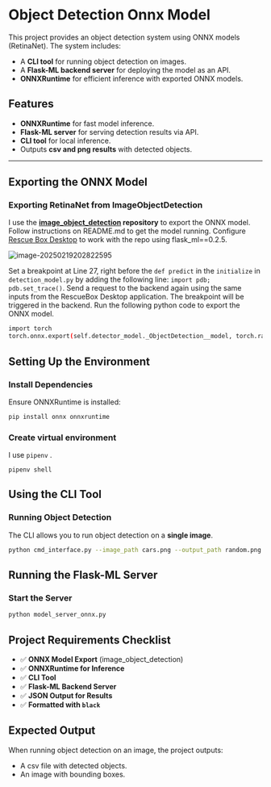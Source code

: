 # Object Detection Onnx Model

This project provides an object detection system using ONNX models (RetinaNet). The system includes:
- A **CLI tool** for running object detection on images.
- A **Flask-ML backend server** for deploying the model as an API.
- **ONNXRuntime** for efficient inference with exported ONNX models.

## Features
- **ONNXRuntime** for fast model inference.
- **Flask-ML server** for serving detection results via API.
- **CLI tool** for local inference.
- Outputs **csv and png results** with detected objects.

---

## Exporting the ONNX Model

### **Exporting RetinaNet from ImageObjectDetection**
I use the **[image_object_detection](https://github.com/Shreneken/image_object_detection) repository** to export the ONNX model. Follow instructions on README.md to get the model running. Configure [Rescue Box Desktop](https://github.com/UMass-Rescue/RescueBox-Desktop/releases) to work with the repo using flask_ml==0.2.5. 

![image-20250219202822595](/Users/xyx/Downloads/image_object_detection_onnx/md_image/image-20250219202822595.png)

Set a breakpoint at Line 27, right before the `def predict` in the `initialize` in `detection_model.py` by adding the following line: `import pdb; pdb.set_trace()`. Send a request to the backend again using the same inputs from the RescueBox Desktop application. The breakpoint will be triggered in the backend. Run the following python code to export the ONNX model. 

```bash
import torch
torch.onnx.export(self.detector_model._ObjectDetection__model, torch.randn(1, 3, 416, 416), "object_detection_retina.onnx", export_params=True, opset_version=16, do_constant_folding=True, input_names=["input"], output_names=["output"], dynamic_axes={"input": {0: "batch_size"}, "output": {0: "batch_size"}})
```

## Setting Up the Environment

### **Install Dependencies**

Ensure ONNXRuntime is installed:

```bash
pip install onnx onnxruntime
```

### Create virtual environment

I use `pipenv` .

```
pipenv shell
```

## Using the CLI Tool

### **Running Object Detection**

The CLI allows you to run object detection on a **single image**.

```bash
python cmd_interface.py --image_path cars.png --output_path random.png --model_path object_detection_retina.onnx --output_csv_path first_csv.csv
```

## Running the Flask-ML Server

### **Start the Server**

```bash
python model_server_onnx.py
```

## Project Requirements Checklist

- ✅ **ONNX Model Export** (image_object_detection)
- ✅ **ONNXRuntime for Inference**
- ✅ **CLI Tool**
- ✅ **Flask-ML Backend Server**
- ✅ **JSON Output for Results**
- ✅ **Formatted with `black`**

## Expected Output

When running object detection on an image, the project outputs:

- A csv file with detected objects.
- An image with bounding boxes.
